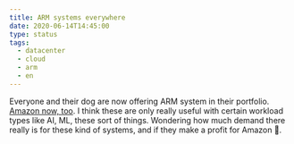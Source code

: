 ```yaml
---
title: ARM systems everywhere
date: 2020-06-14T14:45:00
type: status
tags:
  - datacenter
  - cloud
  - arm
  - en
---
```


Everyone and their dog are now offering ARM system in their portfolio. [Amazon now, too](https://siliconangle.com/2020/06/11/amazons-new-c6g-r6g-arm-based-instances-now-available/). I think these are only really useful with certain workload types like AI, ML, these sort of things. Wondering how much demand there really is for these kind of systems, and if they make a profit for Amazon 🤔.
